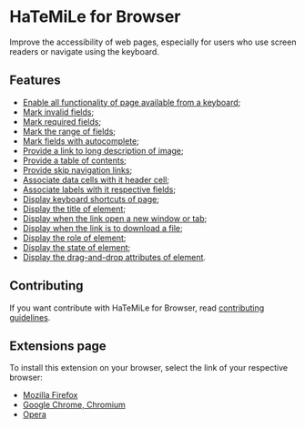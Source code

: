 # HaTeMiLe for Browser

Improve the accessibility of web pages, especially for users who use screen readers or navigate using the keyboard.

## Features

* [Enable all functionality of page available from a keyboard](https://github.com/carlsonsantana/HaTeMiLe-for-JavaScript/wiki/Enable-all-functionality-of-page-available-from-a-keyboard);
* [Mark invalid fields](https://github.com/carlsonsantana/HaTeMiLe-for-JavaScript/wiki/Improve-the-acessibility-of-forms#mark-invalid-fields);
* [Mark required fields](https://github.com/carlsonsantana/HaTeMiLe-for-JavaScript/wiki/Improve-the-acessibility-of-forms#mark-required-field);
* [Mark the range of fields](https://github.com/carlsonsantana/HaTeMiLe-for-JavaScript/wiki/Improve-the-acessibility-of-forms#mark-the-range-of-fields);
* [Mark fields with autocomplete](https://github.com/carlsonsantana/HaTeMiLe-for-JavaScript/wiki/Improve-the-acessibility-of-forms#mark-autocomplete-fields);
* [Provide a link to long description of image](https://github.com/carlsonsantana/HaTeMiLe-for-JavaScript/wiki/Provide-accessibility-resources-to-navigate#provide-a-polyfill-to-longdesc-attribute);
* [Provide a table of contents](https://github.com/carlsonsantana/HaTeMiLe-for-JavaScript/wiki/Provide-accessibility-resources-to-navigate#provide-a-table-of-contents);
* [Provide skip navigation links](https://github.com/carlsonsantana/HaTeMiLe-for-JavaScript/wiki/Provide-accessibility-resources-to-navigate#provide-skip-navigation-links);
* [Associate data cells with it header cell](https://github.com/carlsonsantana/HaTeMiLe-for-JavaScript/wiki/Associate-HTML-elements#associate-data-cells-with-it-header-cell);
* [Associate labels with it respective fields](https://github.com/carlsonsantana/HaTeMiLe-for-JavaScript/wiki/Associate-HTML-elements#associate-labels-with-it-respective-fields);
* [Display keyboard shortcuts of page](https://github.com/carlsonsantana/HaTeMiLe-for-JavaScript/wiki/Display-inacessible-informations-of-page#display-keyboard-shortcuts-of-page);
* [Display the title of element](https://github.com/carlsonsantana/HaTeMiLe-for-JavaScript/wiki/Display-inacessible-informations-of-page#display-the-title-attribute-of-element);
* [Display when the link open a new window or tab](https://github.com/carlsonsantana/HaTeMiLe-for-JavaScript/wiki/Display-inacessible-informations-of-page#display-when-the-link-open-a-new-window-or-tab);
* [Display when the link is to download a file](https://github.com/carlsonsantana/HaTeMiLe-for-JavaScript/wiki/Display-inacessible-informations-of-page#display-when-the-link-is-to-download-a-file);
* [Display the role of element](https://github.com/carlsonsantana/HaTeMiLe-for-JavaScript/wiki/Display-inacessible-informations-of-page#display-the-role-of-element);
* [Display the state of element](https://github.com/carlsonsantana/HaTeMiLe-for-JavaScript/wiki/Display-inacessible-informations-of-page#display-the-state-of-element);
* [Display the drag-and-drop attributes of element](https://github.com/carlsonsantana/HaTeMiLe-for-JavaScript/wiki/Display-inacessible-informations-of-page#display-the-drag-and-drop-attributes-of-element).

## Contributing

If you want contribute with HaTeMiLe for Browser, read [contributing guidelines](CONTRIBUTING.md).

## Extensions page

To install this extension on your browser, select the link of your respective browser:

* [Mozilla Firefox](https://addons.mozilla.org/en/firefox/addon/hatemile-for-browser/)
* [Google Chrome, Chromium](https://chrome.google.com/webstore/detail/hatemile-for-browser/cgmocdadonifbjlfaeedjdlhghkpfcok)
* [Opera](https://addons.opera.com/en/extensions/details/hatemile-for-browser/)
